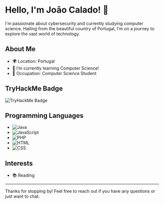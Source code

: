 # Hello, I'm João Calado! 👋

I'm passionate about cybersecurity and currently studying computer science. Hailing from the beautiful country of Portugal, I'm on a journey to explore the vast world of technology.

## About Me

- 🌍 Location: Portugal
- 🌱 I’m currently learning Computer Science!
- 💼 Occupation: Computer Science Student


## TryHackMe Badge

![TryHackMe Badge](https://tryhackme-badges.s3.amazonaws.com/Gusion.0.png)

## Programming Languages

 - ![Java](https://img.shields.io/badge/-Java-orange?style=for-the-badge&logo=java&logoColor=white)
  - ![JavaScript](https://img.shields.io/badge/-JavaScript-yellow?style=for-the-badge&logo=javascript&logoColor=white)
  - ![PHP](https://img.shields.io/badge/-PHP-purple?style=for-the-badge&logo=php&logoColor=white)
  - ![HTML](https://img.shields.io/badge/-HTML-blue?style=for-the-badge&logo=html5&logoColor=white)
  - ![CSS](https://img.shields.io/badge/-CSS-blueviolet?style=for-the-badge&logo=css3&logoColor=white)



## Interests

- 📚 Reading

---

Thanks for stopping by! Feel free to reach out if you have any questions or just want to chat.
